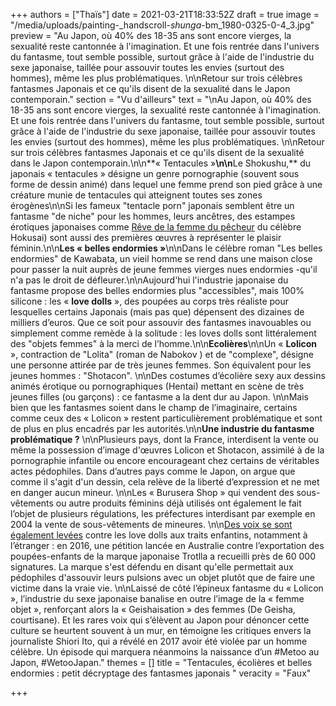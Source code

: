 +++
authors = ["Thaïs"]
date = 2021-03-21T18:33:52Z
draft = true
image = "/media/uploads/painting-_handscroll-_shunga_-bm_1980-0325-0-4_3.jpg"
preview = "Au Japon, où  40% des 18-35 ans sont encore vierges, la sexualité reste cantonnée à l'imagination.  Et une fois rentrée dans l'univers du fantasme, tout semble possible, surtout grâce à l'aide de l'industrie du sexe japonaise, taillée pour assouvir toutes les envies (surtout des hommes), même les plus problématiques. \n\nRetour sur trois célèbres fantasmes Japonais et ce qu'ils disent de la sexualité dans le Japon contemporain."
section = "Vu d'ailleurs"
text = "\nAu Japon, où  40% des 18-35 ans sont encore vierges, la sexualité reste cantonnée à l'imagination.  Et une fois rentrée dans l'univers du fantasme, tout semble possible, surtout grâce à l'aide de l'industrie du sexe japonaise, taillée pour assouvir toutes les envies (surtout des hommes), même les plus problématiques. \n\nRetour sur trois célèbres fantasmes Japonais et ce qu'ils disent de la sexualité dans le Japon contemporain.\n\n**« Tentacules »**\n\n**Le Shokushu,**  du japonais « tentacules » désigne un genre pornographie (souvent sous forme de dessin animé) dans lequel une femme prend son pied grâce à une créature munie de tentacules qui atteignent toutes ses zones érogènes\n\nSi les fameux \"tentacle porn\" japonais semblent être un fantasme \"de niche\" pour les hommes, leurs ancêtres, des estampes érotiques  japonaises comme [ Rêve de la femme du pêcheur](https://fr.wikipedia.org/wiki/Le_R%C3%AAve_de_la_femme_du_p%C3%AAcheur#/media/Fichier:Tako_to_ama_retouched.jpg) du célèbre Hokusai)  sont aussi des premières œuvres à représenter le plaisir féminin.\n\n**Les « belles endormies »**\n\nDans le célèbre roman \"Les belles endormies\" de Kawabata, un vieil homme se rend dans une maison close pour passer la nuit auprès de jeune femmes vierges nues endormies -qu'il n'a pas le droit de défleurer.\n\nAujourd'hui l'industrie japonaise du fantasme propose des belles endormies plus \"accessibles\", mais 100% silicone : les « **love dolls** », des poupées au corps très réaliste pour lesquelles certains Japonais (mais pas que) dépensent des dizaines de milliers d’euros. Que ce soit pour assouvir des fantasmes inavouables ou simplement comme remède à la solitude : les loves dolls  sont littéralement des \"objets femmes\" à la merci de l’homme.\n\n**Ecolières**\n\nUn « **Lolicon** », contraction de \"Lolita\" (roman de Nabokov ) et de \"complexe\",  désigne une personne attirée  par de très jeunes femmes.  Son équivalent pour les jeunes hommes : \"Shotacon\". \n\nDes costumes d’écolière sexy aux dessins animés érotique ou pornographiques (Hentai) mettant en scène de très jeunes filles  (ou garçons) : ce fantasme a la dent dur au Japon. \n\nMais bien que les fantasmes soient dans le champ de l’imaginaire, certains comme ceux des « Lolicon » restent particulièrement problématique et sont de plus en plus encadrés par les autorités.\n\n**Une industrie du fantasme problématique ?** \n\nPlusieurs pays, dont la France, interdisent la vente ou même la possession d’image d'œuvres Lolicon et Shotacon, assimilé à de la pornographie infantile ou encore encourageant chez certains de véritables actes pédophiles. Dans d’autres pays comme le Japon, on argue que comme il s'agit d'un dessin, cela relève de la liberté d’expression et ne met en danger aucun mineur. \n\nLes « Burusera Shop » qui vendent des sous-vêtements ou autre produits féminins déjà utilisés ont également le fait l’objet de plusieurs régulations, les préfectures interdisant par exemple en 2004 la vente de sous-vêtements de mineures. \n\n[Des voix se sont également levées](https://www.neonmag.fr/des-poupees-enfants-en-silicone-pour-lutter-contre-la-pedophilie-creent-la-polemique-471221.html) contre les love dolls aux traits enfantins, notamment à l’étranger : en 2016, une pétition lancée en Australie contre l’exportation des poupées-enfants de la marque japonaise Trotlla a recueilli près de 60 000 signatures. La marque s'est défendu en disant qu'elle permettait aux pédophiles d'assouvir leurs pulsions avec un objet plutôt que de faire une victime dans la vraie vie. \n\nLaissé de côté l’épineux fantasme du « Lolicon », l’industrie du sexe japonaise banalise en outre l’image de la « femme objet », renforçant alors la « Geishaisation » des femmes (De Geisha, courtisane). Et les rares voix qui s’élèvent au Japon pour dénoncer cette culture se heurtent souvent à un mur, en témoigne les critiques envers la journaliste Shiori Ito, qui a révélé en 2017 avoir été violée par un homme célèbre. Un épisode qui marquera néanmoins la naissance d’un #Metoo au Japon, #WetooJapan."
themes = []
title = "Tentacules, écolières et belles endormies : petit décryptage des fantasmes japonais "
veracity = "Faux"

+++
